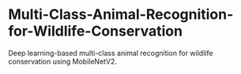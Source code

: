 # Multi-Class-Animal-Recognition-for-Wildlife-Conservation
Deep learning-based multi-class animal recognition for wildlife conservation using MobileNetV2.
